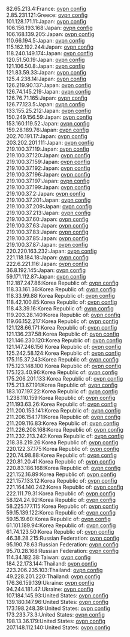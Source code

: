 82.65.213.4:France: [ovpn config](vpn/82_65_213_4.ovpn)  
2.85.231.121:Greece: [ovpn config](vpn/2_85_231_121.ovpn)  
101.128.171.11:Japan: [ovpn config](vpn/101_128_171_11.ovpn)  
106.156.193.168:Japan: [ovpn config](vpn/106_156_193_168.ovpn)  
106.168.139.205:Japan: [ovpn config](vpn/106_168_139_205.ovpn)  
110.66.194.5:Japan: [ovpn config](vpn/110_66_194_5.ovpn)  
115.162.192.244:Japan: [ovpn config](vpn/115_162_192_244.ovpn)  
118.240.149.174:Japan: [ovpn config](vpn/118_240_149_174.ovpn)  
120.51.50.19:Japan: [ovpn config](vpn/120_51_50_19.ovpn)  
121.106.50.8:Japan: [ovpn config](vpn/121_106_50_8.ovpn)  
121.83.59.33:Japan: [ovpn config](vpn/121_83_59_33.ovpn)  
125.4.238.14:Japan: [ovpn config](vpn/125_4_238_14.ovpn)  
126.219.90.137:Japan: [ovpn config](vpn/126_219_90_137.ovpn)  
126.74.145.219:Japan: [ovpn config](vpn/126_74_145_219.ovpn)  
126.76.71.165:Japan: [ovpn config](vpn/126_76_71_165.ovpn)  
126.77.123.5:Japan: [ovpn config](vpn/126_77_123_5.ovpn)  
133.155.25.212:Japan: [ovpn config](vpn/133_155_25_212.ovpn)  
150.249.156.59:Japan: [ovpn config](vpn/150_249_156_59.ovpn)  
153.160.119.52:Japan: [ovpn config](vpn/153_160_119_52.ovpn)  
159.28.189.76:Japan: [ovpn config](vpn/159_28_189_76.ovpn)  
202.70.191.17:Japan: [ovpn config](vpn/202_70_191_17.ovpn)  
203.202.201.111:Japan: [ovpn config](vpn/203_202_201_111.ovpn)  
219.100.37.119:Japan: [ovpn config](vpn/219_100_37_119.ovpn)  
219.100.37.120:Japan: [ovpn config](vpn/219_100_37_120.ovpn)  
219.100.37.159:Japan: [ovpn config](vpn/219_100_37_159.ovpn)  
219.100.37.192:Japan: [ovpn config](vpn/219_100_37_192.ovpn)  
219.100.37.196:Japan: [ovpn config](vpn/219_100_37_196.ovpn)  
219.100.37.197:Japan: [ovpn config](vpn/219_100_37_197.ovpn)  
219.100.37.199:Japan: [ovpn config](vpn/219_100_37_199.ovpn)  
219.100.37.2:Japan: [ovpn config](vpn/219_100_37_2.ovpn)  
219.100.37.201:Japan: [ovpn config](vpn/219_100_37_201.ovpn)  
219.100.37.209:Japan: [ovpn config](vpn/219_100_37_209.ovpn)  
219.100.37.213:Japan: [ovpn config](vpn/219_100_37_213.ovpn)  
219.100.37.60:Japan: [ovpn config](vpn/219_100_37_60.ovpn)  
219.100.37.63:Japan: [ovpn config](vpn/219_100_37_63.ovpn)  
219.100.37.83:Japan: [ovpn config](vpn/219_100_37_83.ovpn)  
219.100.37.85:Japan: [ovpn config](vpn/219_100_37_85.ovpn)  
219.100.37.87:Japan: [ovpn config](vpn/219_100_37_87.ovpn)  
220.220.163.232:Japan: [ovpn config](vpn/220_220_163_232.ovpn)  
221.118.184.18:Japan: [ovpn config](vpn/221_118_184_18.ovpn)  
222.6.221.116:Japan: [ovpn config](vpn/222_6_221_116.ovpn)  
36.8.192.145:Japan: [ovpn config](vpn/36_8_192_145.ovpn)  
59.171.112.87:Japan: [ovpn config](vpn/59_171_112_87.ovpn)  
112.187.247.86:Korea Republic of: [ovpn config](vpn/112_187_247_86.ovpn)  
118.33.161.36:Korea Republic of: [ovpn config](vpn/118_33_161_36.ovpn)  
118.33.99.88:Korea Republic of: [ovpn config](vpn/118_33_99_88.ovpn)  
118.42.100.85:Korea Republic of: [ovpn config](vpn/118_42_100_85.ovpn)  
118.43.39.16:Korea Republic of: [ovpn config](vpn/118_43_39_16.ovpn)  
119.203.28.140:Korea Republic of: [ovpn config](vpn/119_203_28_140.ovpn)  
119.66.152.217:Korea Republic of: [ovpn config](vpn/119_66_152_217.ovpn)  
121.128.66.171:Korea Republic of: [ovpn config](vpn/121_128_66_171.ovpn)  
121.136.237.58:Korea Republic of: [ovpn config](vpn/121_136_237_58.ovpn)  
121.146.230.120:Korea Republic of: [ovpn config](vpn/121_146_230_120.ovpn)  
121.147.246.156:Korea Republic of: [ovpn config](vpn/121_147_246_156.ovpn)  
125.242.58.124:Korea Republic of: [ovpn config](vpn/125_242_58_124.ovpn)  
175.115.37.243:Korea Republic of: [ovpn config](vpn/175_115_37_243.ovpn)  
175.123.148.100:Korea Republic of: [ovpn config](vpn/175_123_148_100.ovpn)  
175.123.40.96:Korea Republic of: [ovpn config](vpn/175_123_40_96.ovpn)  
175.206.201.133:Korea Republic of: [ovpn config](vpn/175_206_201_133.ovpn)  
175.213.67.191:Korea Republic of: [ovpn config](vpn/175_213_67_191.ovpn)  
183.107.197.22:Korea Republic of: [ovpn config](vpn/183_107_197_22.ovpn)  
1.238.110.159:Korea Republic of: [ovpn config](vpn/1_238_110_159.ovpn)  
211.193.63.26:Korea Republic of: [ovpn config](vpn/211_193_63_26.ovpn)  
211.200.153.141:Korea Republic of: [ovpn config](vpn/211_200_153_141.ovpn)  
211.206.154.171:Korea Republic of: [ovpn config](vpn/211_206_154_171.ovpn)  
211.209.116.83:Korea Republic of: [ovpn config](vpn/211_209_116_83.ovpn)  
211.226.208.168:Korea Republic of: [ovpn config](vpn/211_226_208_168.ovpn)  
211.232.213.242:Korea Republic of: [ovpn config](vpn/211_232_213_242.ovpn)  
218.38.219.26:Korea Republic of: [ovpn config](vpn/218_38_219_26.ovpn)  
220.122.37.175:Korea Republic of: [ovpn config](vpn/220_122_37_175.ovpn)  
220.74.98.88:Korea Republic of: [ovpn config](vpn/220_74_98_88.ovpn)  
220.81.20.41:Korea Republic of: [ovpn config](vpn/220_81_20_41.ovpn)  
220.83.186.168:Korea Republic of: [ovpn config](vpn/220_83_186_168.ovpn)  
221.152.16.89:Korea Republic of: [ovpn config](vpn/221_152_16_89.ovpn)  
221.157.133.12:Korea Republic of: [ovpn config](vpn/221_157_133_12.ovpn)  
221.164.140.242:Korea Republic of: [ovpn config](vpn/221_164_140_242.ovpn)  
222.111.79.31:Korea Republic of: [ovpn config](vpn/222_111_79_31.ovpn)  
58.124.24.92:Korea Republic of: [ovpn config](vpn/58_124_24_92.ovpn)  
58.225.177.115:Korea Republic of: [ovpn config](vpn/58_225_177_115.ovpn)  
59.15.139.122:Korea Republic of: [ovpn config](vpn/59_15_139_122.ovpn)  
59.15.19.60:Korea Republic of: [ovpn config](vpn/59_15_19_60.ovpn)  
61.101.189.94:Korea Republic of: [ovpn config](vpn/61_101_189_94.ovpn)  
61.74.123.50:Korea Republic of: [ovpn config](vpn/61_74_123_50.ovpn)  
46.38.28.215:Russian Federation: [ovpn config](vpn/46_38_28_215.ovpn)  
95.190.78.63:Russian Federation: [ovpn config](vpn/95_190_78_63.ovpn)  
95.70.28.168:Russian Federation: [ovpn config](vpn/95_70_28_168.ovpn)  
114.34.182.38:Taiwan: [ovpn config](vpn/114_34_182_38.ovpn)  
184.22.173.144:Thailand: [ovpn config](vpn/184_22_173_144.ovpn)  
223.206.235.103:Thailand: [ovpn config](vpn/223_206_235_103.ovpn)  
49.228.201.220:Thailand: [ovpn config](vpn/49_228_201_220.ovpn)  
176.36.159.139:Ukraine: [ovpn config](vpn/176_36_159_139.ovpn)  
94.244.181.47:Ukraine: [ovpn config](vpn/94_244_181_47.ovpn)  
107.184.145.93:United States: [ovpn config](vpn/107_184_145_93.ovpn)  
139.180.147.96:United States: [ovpn config](vpn/139_180_147_96.ovpn)  
173.198.248.39:United States: [ovpn config](vpn/173_198_248_39.ovpn)  
173.233.73.3:United States: [ovpn config](vpn/173_233_73_3.ovpn)  
198.13.36.179:United States: [ovpn config](vpn/198_13_36_179.ovpn)  
207.148.112.140:United States: [ovpn config](vpn/207_148_112_140.ovpn)  
